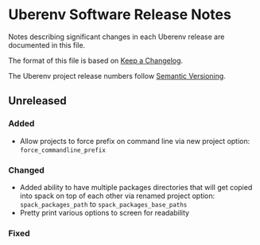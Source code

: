 # Uberenv Software Release Notes

Notes describing significant changes in each Uberenv release are documented
in this file.

The format of this file is based on [Keep a Changelog](http://keepachangelog.com/en/1.0.0/).

The Uberenv project release numbers follow [Semantic Versioning](http://semver.org/spec/v2.0.0.html).

## Unreleased

### Added
- Allow projects to force prefix on command line via new project option: `force_commandline_prefix`

### Changed
- Added ability to have multiple packages directories that will get copied into spack on top of
  each other via renamed project option: `spack_packages_path` to `spack_packages_base_paths`
- Pretty print various options to screen for readability

### Fixed
